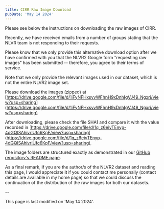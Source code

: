 ```yaml
---
title: CIRR Raw Image Download
pubDate: 'May 14 2024'
---
```


Please see below the instructions on downloading the raw images of CIRR. 

Recently, we have received emails from a number of groups stating that the NLVR team is not responding to their requests.

Please know that we only provide this alternative download option after we have confirmed with you that the NLVR2 Google form "requesting raw images" has been submitted -- therefore, you agree to their terms of service.

Note that we only provide the relevant images used in our dataset, which is not the entire NLVR2 image set.

Please download the images (zipped) at [https://drive.google.com/file/d/1iFyNFHxsvvWFhnH9xDnhIgVJ49_Ngxrj/view?usp=sharing](https://drive.google.com/file/d/1iFyNFHxsvvWFhnH9xDnhIgVJ49_Ngxrj/view?usp=sharing)

After downloading, please check the file SHA1 and compare it with the value recorded in [https://drive.google.com/file/d/1q_z6eivTEnyp-4dGQISAhivrlUfc6KpF/view?usp=sharing](https://drive.google.com/file/d/1q_z6eivTEnyp-4dGQISAhivrlUfc6KpF/view?usp=sharing). 

The image folders are structured exactly as demonstrated in our [GitHub repository's README page](https://github.com/Cuberick-Orion/CIRR#dataset-file-structure).


As a final remark, if you are the author/s of the NLVR2 dataset and reading this page, I would appreciate it if you could contact me personally (contact details are available in my home page) so that we could discuss the continuation of the distribution of the raw images for both our datasets.

--

This page is last modified on 'May 14 2024'.